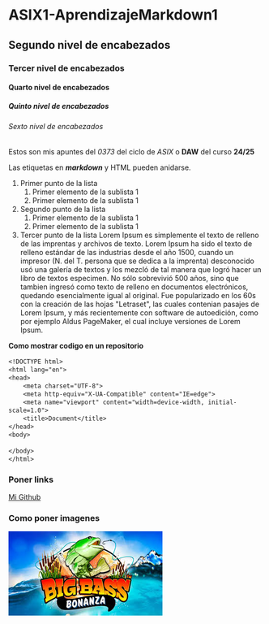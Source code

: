 # ASIX1-AprendizajeMarkdown1
## Segundo nivel de encabezados
### Tercer nivel de encabezados
#### Quarto nivel de encabezados
##### Quinto nivel de encabezados
###### Sexto nivel de encabezados

Estos son mis apuntes del *0373* del ciclo de _ASIX_ o **DAW** del curso __24/25__

Las etiquetas en **_markdown_** y HTML pueden anidarse.

1. Primer punto de la lista
    1. Primer elemento de la sublista 1
    2. Primer elemento de la sublista 1
2. Segundo punto de la lista
    1. Primer elemento de la sublista 1
    2. Primer elemento de la sublista 1
3. Tercer punto de la lista
Lorem Ipsum es simplemente el texto de relleno de las imprentas y archivos de texto. Lorem Ipsum ha sido el texto de relleno estándar de las industrias desde el año 1500, cuando un impresor (N. del T. persona que se dedica a la imprenta) desconocido usó una galería de textos y los mezcló de tal manera que logró hacer un libro de textos especimen. No sólo sobrevivió 500 años, sino que tambien ingresó como texto de relleno en documentos electrónicos, quedando esencialmente igual al original. Fue popularizado en los 60s con la creación de las hojas "Letraset", las cuales contenian pasajes de Lorem Ipsum, y más recientemente con software de autoedición, como por ejemplo Aldus PageMaker, el cual incluye versiones de Lorem Ipsum.

**Como mostrar codigo en un repositorio**
```
<!DOCTYPE html>
<html lang="en">
<head>
    <meta charset="UTF-8">
    <meta http-equiv="X-UA-Compatible" content="IE=edge">
    <meta name="viewport" content="width=device-width, initial-scale=1.0">
    <title>Document</title>
</head>
<body>
    
</body>
</html>
```

### Poner links

[Mi Github](https://github.com/kuromazin/ASIX1-AprendizajeMarkdown1 "Titulo Random " )

### Como poner imagenes

![Big Bass Bonanza](https://github.com/kuromazin/ASIX1-AprendizajeMarkdown1/blob/main/cool.jpg)